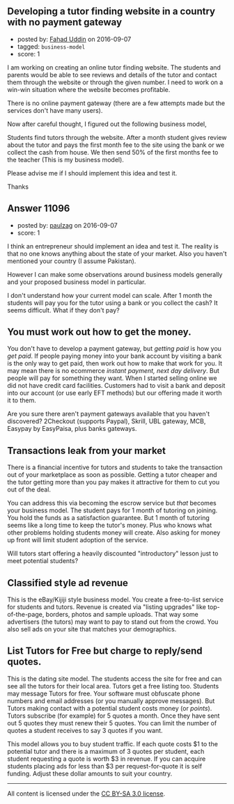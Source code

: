 ## Developing a tutor finding website in a country with no payment gateway

- posted by: [Fahad Uddin](https://stackexchange.com/users/160083/fahad-uddin) on 2016-09-07
- tagged: `business-model`
- score: 1

I am working on creating an online tutor finding website. The students and parents would be able to see reviews and details of the tutor and contact them through the website or through the given number. I need to work on a win-win situation where the website becomes profitable.

There is no online payment gateway (there are a few attempts made but the services don't have many users).

Now after careful thought, I figured out the following business model,

Students find tutors through the website. After a month student gives review about the tutor and pays the first month fee to the site using the bank or we collect the cash from house. We then send 50% of the first months fee to the teacher (This is my business model).

Please advise me if I should implement this idea and test it.

Thanks 


## Answer 11096

- posted by: [paulzag](https://stackexchange.com/users/5451744/paulzag) on 2016-09-07
- score: 1

I think an entrepreneur should implement an idea and test it. The reality is that no one knows anything about the state of your market. Also you haven't mentioned your country (I assume Pakistan).

However I can make some observations around business models generally and your proposed business model in particular.

I don't understand how your current model can scale. After 1 month the students will pay you for the tutor using a bank or you collect the cash? It seems difficult. What if they don't pay?

## You must work out how to get the money.
You don't have to develop a payment gateway, but *getting paid* is how you *get paid*. If people paying money into your bank account by visiting a bank is the only way to get paid, then work out how to make that work for you. It may mean there is no ecommerce _instant payment, next day delivery_. But people will pay for something they want. When I started selling online we did not have credit card facilities. Customers had to visit a bank and deposit into our account (or use early EFT methods) but our offering made it worth it to them.

Are you sure there aren't payment gateways available that you haven't discovered? 2Checkout (supports Paypal), Skrill, UBL gateway, MCB, Easypay by EasyPaisa, plus banks gateways.

## Transactions leak from your market
There is a financial incentive for tutors and students to take the transaction out of your marketplace as soon as possible. Getting a tutor cheaper and the tutor getting more than you pay makes it attractive for them to cut you out of the deal.

You can address this via becoming the escrow service but *that* becomes your business model. The student pays for 1 month of tutoring on joining. You hold the funds as a satisfaction guarantee. But 1 month of tutoring seems like a long time to keep the tutor's money. Plus who knows what other problems holding students money will create. Also asking for money up front will limit student adoption of the service.

Will tutors start offering a heavily discounted "introductory" lesson just to meet potential students?

## Classified style ad revenue

This is the eBay/Kijiji style business model. You create a free-to-list service for students and tutors. Revenue is created via "listing upgrades" like top-of-the-page, borders, photos and sample uploads. That way some advertisers (the tutors) may want to pay to stand out from the crowd. You also sell ads on your site that matches your demographics.

## List Tutors for Free but charge to reply/send quotes.
This is the dating site model. The students access the site for free and can see all the tutors for their local area. Tutors get a free listing too. Students may message Tutors for free. Your software must obfuscate phone numbers and email addresses (or you manually approve messages). But Tutors making contact with a potential student costs money (or _points_). Tutors subscribe (for example) for 5 quotes a month. Once they have sent out 5 quotes they must renew their 5 quotes. You can limit the number of quotes a student receives to say 3 quotes if you want. 

This model allows you to buy student traffic. If each quote costs $1 to the potential tutor and there is a maximum of 3 quotes per student, each student requesting a quote is worth $3 in revenue. If you can acquire students placing ads for less than $3 per request-for-quote it is self funding. Adjust these dollar amounts to suit your country.



---

All content is licensed under the [CC BY-SA 3.0 license](https://creativecommons.org/licenses/by-sa/3.0/).
